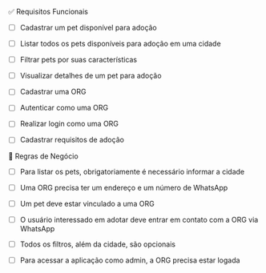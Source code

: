 ✅ Requisitos Funcionais
- [ ] Cadastrar um pet disponível para adoção

- [ ]  Listar todos os pets disponíveis para adoção em uma cidade

- [ ]  Filtrar pets por suas características

- [ ]  Visualizar detalhes de um pet para adoção

- [ ]  Cadastrar uma ORG

- [ ]  Autenticar como uma ORG

- [ ]  Realizar login como uma ORG

- [ ]  Cadastrar requisitos de adoção

📌 Regras de Negócio
- [ ] Para listar os pets, obrigatoriamente é necessário informar a cidade

- [ ] Uma ORG precisa ter um endereço e um número de WhatsApp

- [ ] Um pet deve estar vinculado a uma ORG

- [ ] O usuário interessado em adotar deve entrar em contato com a ORG via WhatsApp

- [ ] Todos os filtros, além da cidade, são opcionais

- [ ] Para acessar a aplicação como admin, a ORG precisa estar logada